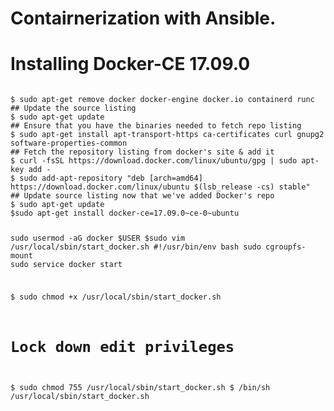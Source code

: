 # Contairnerization with Ansible.

# Installing Docker-CE 17.09.0

<code>
$ sudo apt-get remove docker docker-engine docker.io containerd runc
## Update the source listing
$ sudo apt-get update
## Ensure that you have the binaries needed to fetch repo listing
$ sudo apt-get install apt-transport-https ca-certificates curl gnupg2 software-properties-common
## Fetch the repository listing from docker's site & add it
$ curl -fsSL https://download.docker.com/linux/ubuntu/gpg | sudo apt-key add -
$ sudo add-apt-repository "deb [arch=amd64] https://download.docker.com/linux/ubuntu $(lsb_release -cs) stable"
## Update source listing now that we've added Docker's repo
$ sudo apt-get update
$sudo apt-get install docker-ce=17.09.0~ce-0~ubuntu

sudo usermod -aG docker $USER
$sudo vim /usr/local/sbin/start_docker.sh
#!/usr/bin/env bash
sudo cgroupfs-mount
sudo service docker start

\$ sudo chmod +x /usr/local/sbin/start_docker.sh

# Lock down edit privileges

$ sudo chmod 755 /usr/local/sbin/start_docker.sh
$ /bin/sh /usr/local/sbin/start_docker.sh
</code>
